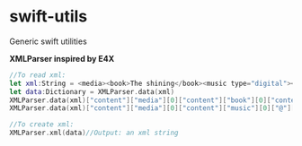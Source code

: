 # swift-utils
Generic swift utilities


**XMLParser inspired by E4X**

```swift
//To read xml:
let xml:String = <media><book>The shining</book><music type="digital"></music><media>
let data:Dictionary = XMLParser.data(xml)
XMLParser.data(xml)["content"]["media"][0]["content"]["book"][0]["content"] //Output: The shining
XMLParser.data(xml)["content"]["media"][0]["content"]["music"][0]["@"]["type"] //Output: digital

//To create xml:
XMLParser.xml(data)//Output: an xml string
```

